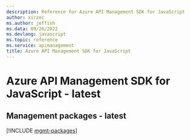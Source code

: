 ```yaml
---
description: Reference for Azure API Management SDK for JavaScript
author: xirzec
ms.author: jeffish
ms.data: 09/26/2022
ms.devlang: javascript
ms.topic: reference
ms.service: apimanagement
title: Azure API Management SDK for JavaScript
---
```

# Azure API Management SDK for JavaScript - latest

## Management packages - latest
[!INCLUDE [mgmt-packages](api-management-mgmt-index.md)]
